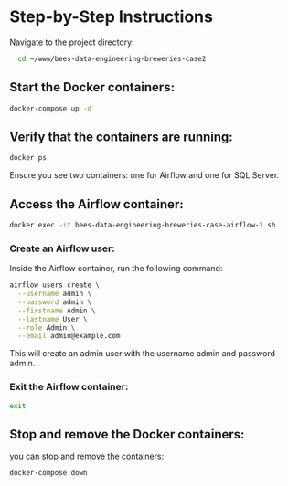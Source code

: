 # Step-by-Step Instructions
Navigate to the project directory:

```bash
  cd ~/www/bees-data-engineering-breweries-case2
```
## Start the Docker containers:

```bash
docker-compose up -d
```

## Verify that the containers are running:

```bash
docker ps
```
Ensure you see two containers: one for Airflow and one for SQL Server.

## Access the Airflow container:

```bash
docker exec -it bees-data-engineering-breweries-case-airflow-1 sh
```

### Create an Airflow user:
Inside the Airflow container, run the following command:

```bash
airflow users create \
  --username admin \
  --password admin \
  --firstname Admin \
  --lastname User \
  --role Admin \
  --email admin@example.com
```
This will create an admin user with the username admin and password admin.

### Exit the Airflow container:
```bash
exit
```
## Stop and remove the Docker containers:
you can stop and remove the containers:

```bash
docker-compose down
```
